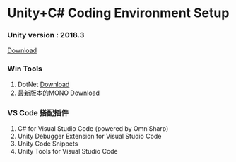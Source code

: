 # Unity+C# Coding Environment Setup
### Unity version : 2018.3
[Download](https://unity3d.com/cn/get-unity/download?ref=personal)
### Win Tools
1. DotNet [Download](https://download.visualstudio.microsoft.com/download/pr/b6c5a4ee-62e4-499b-99f4-58e1ec233a2c/1dbc34e037bdb0d16ca04ad11d151d8b/dotnet-sdk-2.2.204-win-gs-x64.exe)
2. 最新版本的MONO [Download](https://download.mono-project.com/archive/5.20.1/windows-installer/mono-5.20.1.19-x64-0.msi)
### VS Code 搭配插件
1. C# for Visual Studio Code (powered by OmniSharp)
2. Unity Debugger Extension for Visual Studio Code
3. Unity Code Snippets
4. Unity Tools for Visual Studio Code